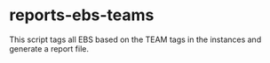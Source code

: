 # reports-ebs-teams
This script tags all EBS based on the TEAM tags in the instances and generate a report file.
